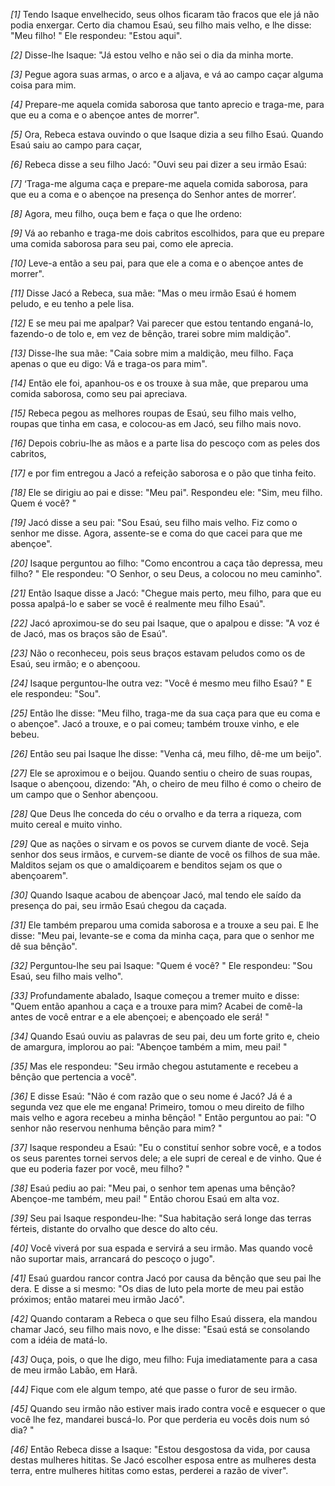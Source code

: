 *[1]* Tendo Isaque envelhecido, seus olhos ficaram tão fracos que ele já não podia enxergar. Certo dia chamou Esaú, seu filho mais velho, e lhe disse: "Meu filho! " Ele respondeu: "Estou aqui".

*[2]* Disse-lhe Isaque: "Já estou velho e não sei o dia da minha morte.

*[3]* Pegue agora suas armas, o arco e a aljava, e vá ao campo caçar alguma coisa para mim.

*[4]* Prepare-me aquela comida saborosa que tanto aprecio e traga-me, para que eu a coma e o abençoe antes de morrer".

*[5]* Ora, Rebeca estava ouvindo o que Isaque dizia a seu filho Esaú. Quando Esaú saiu ao campo para caçar,

*[6]* Rebeca disse a seu filho Jacó: "Ouvi seu pai dizer a seu irmão Esaú:

*[7]* ‘Traga-me alguma caça e prepare-me aquela comida saborosa, para que eu a coma e o abençoe na presença do Senhor antes de morrer’.

*[8]* Agora, meu filho, ouça bem e faça o que lhe ordeno:

*[9]* Vá ao rebanho e traga-me dois cabritos escolhidos, para que eu prepare uma comida saborosa para seu pai, como ele aprecia.

*[10]* Leve-a então a seu pai, para que ele a coma e o abençoe antes de morrer".

*[11]* Disse Jacó a Rebeca, sua mãe: "Mas o meu irmão Esaú é homem peludo, e eu tenho a pele lisa.

*[12]* E se meu pai me apalpar? Vai parecer que estou tentando enganá-lo, fazendo-o de tolo e, em vez de bênção, trarei sobre mim maldição".

*[13]* Disse-lhe sua mãe: "Caia sobre mim a maldição, meu filho. Faça apenas o que eu digo: Vá e traga-os para mim".

*[14]* Então ele foi, apanhou-os e os trouxe à sua mãe, que preparou uma comida saborosa, como seu pai apreciava.

*[15]* Rebeca pegou as melhores roupas de Esaú, seu filho mais velho, roupas que tinha em casa, e colocou-as em Jacó, seu filho mais novo.

*[16]* Depois cobriu-lhe as mãos e a parte lisa do pescoço com as peles dos cabritos,

*[17]* e por fim entregou a Jacó a refeição saborosa e o pão que tinha feito.

*[18]* Ele se dirigiu ao pai e disse: "Meu pai". Respondeu ele: "Sim, meu filho. Quem é você? "

*[19]* Jacó disse a seu pai: "Sou Esaú, seu filho mais velho. Fiz como o senhor me disse. Agora, assente-se e coma do que cacei para que me abençoe".

*[20]* Isaque perguntou ao filho: "Como encontrou a caça tão depressa, meu filho? " Ele respondeu: "O Senhor, o seu Deus, a colocou no meu caminho".

*[21]* Então Isaque disse a Jacó: "Chegue mais perto, meu filho, para que eu possa apalpá-lo e saber se você é realmente meu filho Esaú".

*[22]* Jacó aproximou-se do seu pai Isaque, que o apalpou e disse: "A voz é de Jacó, mas os braços são de Esaú".

*[23]* Não o reconheceu, pois seus braços estavam peludos como os de Esaú, seu irmão; e o abençoou.

*[24]* Isaque perguntou-lhe outra vez: "Você é mesmo meu filho Esaú? " E ele respondeu: "Sou".

*[25]* Então lhe disse: "Meu filho, traga-me da sua caça para que eu coma e o abençoe". Jacó a trouxe, e o pai comeu; também trouxe vinho, e ele bebeu.

*[26]* Então seu pai Isaque lhe disse: "Venha cá, meu filho, dê-me um beijo".

*[27]* Ele se aproximou e o beijou. Quando sentiu o cheiro de suas roupas, Isaque o abençoou, dizendo: "Ah, o cheiro de meu filho é como o cheiro de um campo que o Senhor abençoou.

*[28]* Que Deus lhe conceda do céu o orvalho e da terra a riqueza, com muito cereal e muito vinho.

*[29]* Que as nações o sirvam e os povos se curvem diante de você. Seja senhor dos seus irmãos, e curvem-se diante de você os filhos de sua mãe. Malditos sejam os que o amaldiçoarem e benditos sejam os que o abençoarem".

*[30]* Quando Isaque acabou de abençoar Jacó, mal tendo ele saído da presença do pai, seu irmão Esaú chegou da caçada.

*[31]* Ele também preparou uma comida saborosa e a trouxe a seu pai. E lhe disse: "Meu pai, levante-se e coma da minha caça, para que o senhor me dê sua bênção".

*[32]* Perguntou-lhe seu pai Isaque: "Quem é você? " Ele respondeu: "Sou Esaú, seu filho mais velho".

*[33]* Profundamente abalado, Isaque começou a tremer muito e disse: "Quem então apanhou a caça e a trouxe para mim? Acabei de comê-la antes de você entrar e a ele abençoei; e abençoado ele será! "

*[34]* Quando Esaú ouviu as palavras de seu pai, deu um forte grito e, cheio de amargura, implorou ao pai: "Abençoe também a mim, meu pai! "

*[35]* Mas ele respondeu: "Seu irmão chegou astutamente e recebeu a bênção que pertencia a você".

*[36]* E disse Esaú: "Não é com razão que o seu nome é Jacó? Já é a segunda vez que ele me engana! Primeiro, tomou o meu direito de filho mais velho e agora recebeu a minha bênção! " Então perguntou ao pai: "O senhor não reservou nenhuma bênção para mim? "

*[37]* Isaque respondeu a Esaú: "Eu o constituí senhor sobre você, e a todos os seus parentes tornei servos dele; a ele supri de cereal e de vinho. Que é que eu poderia fazer por você, meu filho? "

*[38]* Esaú pediu ao pai: "Meu pai, o senhor tem apenas uma bênção? Abençoe-me também, meu pai! " Então chorou Esaú em alta voz.

*[39]* Seu pai Isaque respondeu-lhe: "Sua habitação será longe das terras férteis, distante do orvalho que desce do alto céu.

*[40]* Você viverá por sua espada e servirá a seu irmão. Mas quando você não suportar mais, arrancará do pescoço o jugo".

*[41]* Esaú guardou rancor contra Jacó por causa da bênção que seu pai lhe dera. E disse a si mesmo: "Os dias de luto pela morte de meu pai estão próximos; então matarei meu irmão Jacó".

*[42]* Quando contaram a Rebeca o que seu filho Esaú dissera, ela mandou chamar Jacó, seu filho mais novo, e lhe disse: "Esaú está se consolando com a idéia de matá-lo.

*[43]* Ouça, pois, o que lhe digo, meu filho: Fuja imediatamente para a casa de meu irmão Labão, em Harã.

*[44]* Fique com ele algum tempo, até que passe o furor de seu irmão.

*[45]* Quando seu irmão não estiver mais irado contra você e esquecer o que você lhe fez, mandarei buscá-lo. Por que perderia eu vocês dois num só dia? "

*[46]* Então Rebeca disse a Isaque: "Estou desgostosa da vida, por causa destas mulheres hititas. Se Jacó escolher esposa entre as mulheres desta terra, entre mulheres hititas como estas, perderei a razão de viver".

